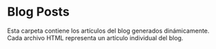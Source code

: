# Blog Posts

Esta carpeta contiene los artículos del blog generados dinámicamente.
Cada archivo HTML representa un artículo individual del blog.